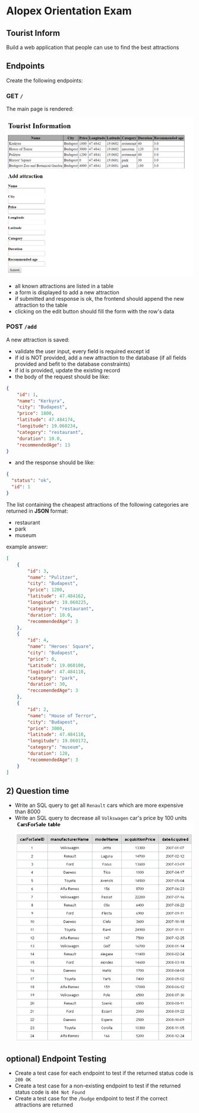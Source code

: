 # Alopex Orientation Exam

## Tourist Inform

Build a web application that people can use to find the best attractions

## Endpoints

Create the following endpoints:

### GET `/`

The main page is rendered:

![main](assets/main.png)
-  all known attractions are listed in a table
-  a form is displayed to add a new attraction
-  if submitted and response is ok, the frontend should append the new attraction to the table
-  clicking on the edit button should fill the form with the row's data

### POST `/add`

A new attraction is saved:
-  validate the user input, every field is required except id  
-  if id is NOT provided, add a new attraction to the database (if all fields provided and befit to the database constraints)
-  if id is provided, update the existing record
-  the body of the request should be like:
 

```json
{
    "id": 1,
    "name": "Kerkyra",
    "city": "Budapest",
    "price": 1800,
    "latitude": 47.484174,
    "longitude": 19.060234,
    "category": "restaurant",
    "duration": 10.0,
    "recommendedAge": 13
}
```
-  and the response should be like:

```json
{
  "status": "ok",
  "id": 1
}
```
  
The list containing the cheapest attractions of the following categories are returned in **JSON** format:
- restaurant
- park
- museum

example answer:
```json
[
    {
        "id": 3,
        "name": "Pulitzer",
        "city": "Budapest",
        "price": 1200,
        "latitude": 47.484162,
        "longitude": 19.060225,
        "category": "restaurant",
        "duration": 10.0,
        "recommendedAge": 3
    },
    {
        "id": 4,
        "name": "Heroes' Square",
        "city": "Budapest",
        "price": 0,
        "Latitude": 19.060100,
        "logitude": 47.484110,
        "category": "park",
        "duration": 30,
        "reccomendedAge": 3
    },
    {
        "id": 2,
        "name": "House of Terror",
        "city": "Budapest",
        "price": 3000,
        "latitude": 47.484110,
        "longitude": 19.060172,
        "category": "museum",
        "duration": 120,
        "recommendedAge": 3
    }
]
```

## 2) Question time
 -  Write an SQL query to get all `Renault` cars which are more expensive than 8000
 -  Write an SQL query to decrease all `Volkswagen` car's price by 100 units
 ![main](assets/cars-for-sale-table.jpg)

## optional) Endpoint Testing
-  Create a test case for each endpoint to test if the returned status code is `200 OK`
-  Create a test case for a non-existing endpoint to test if the returned status code is `404 Not Found`
-  Create a test case for the `/budge` endpoint to test if the correct attractions are returned
